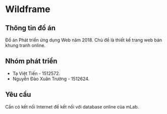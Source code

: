 ﻿# Wildframe

## Thông tin đồ án

Đồ án Phát triển ứng dụng Web năm 2018. Chủ đề là thiết kế trang web bán khung tranh online.

## Nhóm phát triển

* Tạ Việt Tiến - 1512572.
* Nguyễn Đào Xuân Trường - 1512624.

## Yêu cầu
Cần có kết nối Internet để kết nối với database online của mLab.
